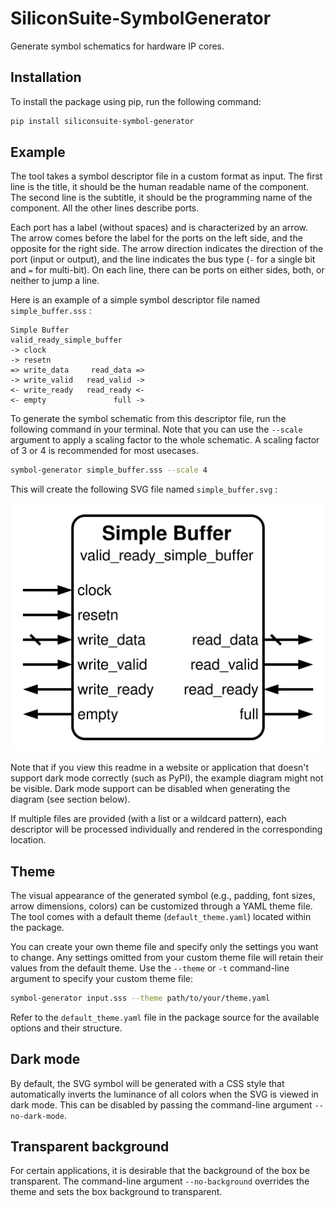 # SiliconSuite-SymbolGenerator

Generate symbol schematics for hardware IP cores.

## Installation

To install the package using pip, run the following command:

```bash
pip install siliconsuite-symbol-generator
```

## Example

The tool takes a symbol descriptor file in a custom format as input. The first line is the title, it should be the human readable name of the component. The second line is the subtitle, it should be the programming name of the component. All the other lines describe ports.

Each port has a label (without spaces) and is characterized by an arrow. The arrow comes before the label for the ports on the left side, and the opposite for the right side. The arrow direction indicates the direction of the port (input or output), and the line indicates the bus type (`-` for a single bit and `=` for multi-bit). On each line, there can be ports on either sides, both, or neither to jump a line.

Here is an example of a simple symbol descriptor file named `simple_buffer.sss` :

```sss
Simple Buffer
valid_ready_simple_buffer
-> clock
-> resetn
=> write_data     read_data =>
-> write_valid   read_valid ->
<- write_ready   read_ready <-
<- empty               full ->
```

To generate the symbol schematic from this descriptor file, run the following command in your terminal. Note that you can use the `--scale` argument to apply a scaling factor to the whole schematic. A scaling factor of 3 or 4 is recommended for most usecases.

```bash
symbol-generator simple_buffer.sss --scale 4
```

This will create the following SVG file named `simple_buffer.svg` :

![simple_buffer.svg](https://raw.githubusercontent.com/Louis-DR/SiliconSuite-SymbolGenerator/refs/heads/master/example/simple_buffer.svg)

Note that if you view this readme in a website or application that doesn't support dark mode correctly (such as PyPI), the example diagram might not be visible. Dark mode support can be disabled when generating the diagram (see section below).

If multiple files are provided (with a list or a wildcard pattern), each descriptor will be processed individually and rendered in the corresponding location.

## Theme

The visual appearance of the generated symbol (e.g., padding, font sizes, arrow dimensions, colors) can be customized through a YAML theme file. The tool comes with a default theme (`default_theme.yaml`) located within the package.

You can create your own theme file and specify only the settings you want to change. Any settings omitted from your custom theme file will retain their values from the default theme. Use the `--theme` or `-t` command-line argument to specify your custom theme file:

```bash
symbol-generator input.sss --theme path/to/your/theme.yaml
```

Refer to the `default_theme.yaml` file in the package source for the available options and their structure.

## Dark mode

By default, the SVG symbol will be generated with a CSS style that automatically inverts the luminance of all colors when the SVG is viewed in dark mode. This can be disabled by passing the command-line argument `--no-dark-mode`.

## Transparent background

For certain applications, it is desirable that the background of the box be transparent. The command-line argument `--no-background` overrides the theme and sets the box background to transparent.
